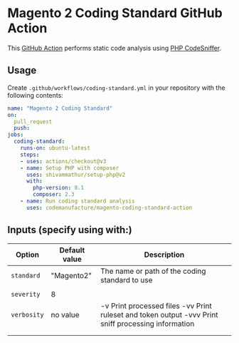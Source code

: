 # Magento 2 Coding Standard GitHub Action

This [GitHub Action](https://github.com/actions) performs static code analysis using [PHP CodeSniffer](https://github.com/squizlabs/PHP_CodeSniffer).

## Usage

Create `.github/workflows/coding-standard.yml` in your
repository with the following contents:

```yaml
name: "Magento 2 Coding Standard"
on:
  pull_request
  push:
jobs:
  coding-standard:
    runs-on: ubuntu-latest
    steps:
    - uses: actions/checkout@v3
    - name: Setup PHP with composer
      uses: shivammathur/setup-php@v2
      with:
        php-version: 8.1
        composer: 2.3
    - name: Run coding standard analysis
      uses: codemanufacture/magento-coding-standard-action
```

## Inputs (specify using with:)

| Option      | Default value | Description                                                                                          |
|-------------|---------------|------------------------------------------------------------------------------------------------------|
| `standard`  | "Magento2"    | The name or path of the coding standard to use                                                       |
|             |               |                                                                                                      |
| `severity`  | 8             |                                                                                                      |
| `verbosity` | no value      | -v Print processed files -vv Print ruleset and token output -vvv  Print sniff processing information |
|             |               |                                                                                                      |
|             |               |                                                                                                      |
